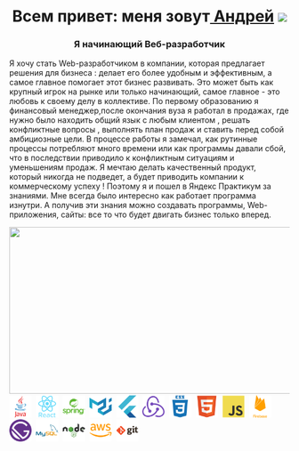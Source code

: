<h1 align="center">Всем привет: меня зовут<a href="https://daniilshat.ru/" target="_blank"> Андрей</a> 
<img src="https://github.com/blackcater/blackcater/raw/main/images/Hi.gif" height="32"/></h1>
<h3 align="center">Я начинающий Веб-разработчик</h3>


Я хочу стать Web-разработчиком в компании, которая предлагает решения для бизнеса : делает его более удобным и эффективным, а самое главное помогает этот бизнес развивать. Это может быть как крупный игрок на рынке или только начинающий, самое главное - это любовь к своему делу в коллективе. По первому образованию я финансовый менеджер,после окончания вуза я работал в продажах, где нужно было находить общий язык с любым клиентом , решать конфликтные вопросы , выполнять план продаж и ставить перед собой амбициозные цели.
В процессе работы я замечал, как рутинные процессы потребляют много времени или как программы давали сбой, что в последствии приводило к конфликтным ситуациям и уменьшениям продаж.
Я мечтаю делать качественный продукт, который никогда не подведет, а будет приводить компании к коммерческому успеху ! Поэтому я и пошел в Яндекс Практикум за знаниями. Мне всегда было интересно как работает программа изнутри. А получив эти знания можно создавать программы, Web-приложения, сайты: все то что будет двигать бизнес только вперед.

<div align="center">
  <img src="https://media.giphy.com/media/dWesBcTLavkZuG35MI/giphy.gif" width="600" height="300"/>
</div>

<div>
  <img src="https://github.com/devicons/devicon/blob/master/icons/java/java-original-wordmark.svg" title="Java" alt="Java" width="40" height="40"/>&nbsp;
  <img src="https://github.com/devicons/devicon/blob/master/icons/react/react-original-wordmark.svg" title="React" alt="React" width="40" height="40"/>&nbsp;
  <img src="https://github.com/devicons/devicon/blob/master/icons/spring/spring-original-wordmark.svg" title="Spring" alt="Spring" width="40" height="40"/>&nbsp;
  <img src="https://github.com/devicons/devicon/blob/master/icons/materialui/materialui-original.svg" title="Material UI" alt="Material UI" width="40" height="40"/>&nbsp;
  <img src="https://github.com/devicons/devicon/blob/master/icons/flutter/flutter-original.svg" title="Flutter" alt="Flutter" width="40" height="40"/>&nbsp;
  <img src="https://github.com/devicons/devicon/blob/master/icons/redux/redux-original.svg" title="Redux" alt="Redux " width="40" height="40"/>&nbsp;
  <img src="https://github.com/devicons/devicon/blob/master/icons/css3/css3-plain-wordmark.svg"  title="CSS3" alt="CSS" width="40" height="40"/>&nbsp;
  <img src="https://github.com/devicons/devicon/blob/master/icons/html5/html5-original.svg" title="HTML5" alt="HTML" width="40" height="40"/>&nbsp;
  <img src="https://github.com/devicons/devicon/blob/master/icons/javascript/javascript-original.svg" title="JavaScript" alt="JavaScript" width="40" height="40"/>&nbsp;
  <img src="https://github.com/devicons/devicon/blob/master/icons/firebase/firebase-plain-wordmark.svg" title="Firebase" alt="Firebase" width="40" height="40"/>&nbsp;
  <img src="https://github.com/devicons/devicon/blob/master/icons/gatsby/gatsby-original.svg" title="Gatsby"  alt="Gatsby" width="40" height="40"/>&nbsp;
  <img src="https://github.com/devicons/devicon/blob/master/icons/mysql/mysql-original-wordmark.svg" title="MySQL"  alt="MySQL" width="40" height="40"/>&nbsp;
  <img src="https://github.com/devicons/devicon/blob/master/icons/nodejs/nodejs-original-wordmark.svg" title="NodeJS" alt="NodeJS" width="40" height="40"/>&nbsp;
  <img src="https://github.com/devicons/devicon/blob/master/icons/amazonwebservices/amazonwebservices-plain-wordmark.svg" title="AWS" alt="AWS" width="40" height="40"/>&nbsp;
  <img src="https://github.com/devicons/devicon/blob/master/icons/git/git-original-wordmark.svg" title="Git" **alt="Git" width="40" height="40"/>
</div>
